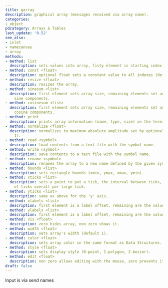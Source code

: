 ```yaml
---
title: garray
description: graphical array (messages received via array name).
categories:
- object
pdcategory: Arrays & Tables
last_update: '0.52'
see_also:
- inlet
- namecanvas
- array
methods:
- method: list
  description: sets values into array, fisty element is starting index (from 0).
- method: const <float>
  description: optional float sets a constant value to all indexes (default 0).
- method: resize <float>
  description: resizes the array.
- method: sinesum <list>
  description: first element sets array size, remaining elements set amplitude of
    sine components.
- method: cosinesum <list>
  description: first element sets array size, remaining elements set amplitude of
    cosine components.
- method: print
  description: prints array information (name, type, size) on the terminal window.
- method: normalize <float>
  description: normalizes to maximum absolute amplitude set by optional float (default
    1).
- method: read <symbol>
  description: load contents from a text file with the symbol name.
- method: write <symbol>
  description: save contents to a text file with the symbol name.
- method: rename <symbol>
  description: renames the array to a new name defined by the given symbol.
- method: bounds <list>
  description: sets rectangle bounds (xmin, ymax, xmax, ymin).
- method: xticks <list>
  description: sets a point to put a tick, the interval between ticks, and the number
    of ticks overall per large tick.
- method: yticks <list>
  description: same as above for the 'y' axis.
- method: xlabels <list>
  description: first element is a label offset, remaining are the values to label.
- method: ylabels <list>
  description: first element is a label offset, remaining are the values to label.
- method: vis <float>
  description: zero hides array, non zero shows it.
- method: width <float>
  description: sets array's width (default 1).
- method: color <float>
  description: sets array color in the same format as Data Structures.
- method: style <float>
  description: sets display style (0-point, 1-polygon, 2-bezier).
- method: edit <float>
  description: non zero allows editing with the mouse, zero prevents it.
draft: false
---
```

Input is via send names
